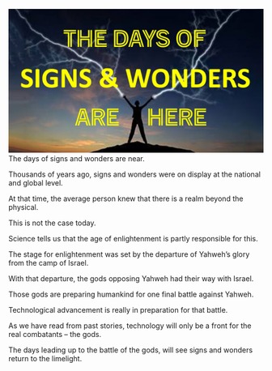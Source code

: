 ![Video cover image](./cover.jpg "cover photo")
The days of signs and wonders are near.

Thousands of years ago, signs and wonders were on display at the national and global level.

At that time, the average person knew that there is a realm beyond the physical.

This is not the case today.

Science tells us that the age of enlightenment is partly responsible for this.

The stage for enlightenment was set by the departure of Yahweh’s glory from the camp of Israel.

With that departure, the gods opposing Yahweh had their way with Israel.

Those gods are preparing humankind for one final battle against Yahweh.

Technological advancement is really in preparation for that battle.

As we have read from past stories, technology will only be a front for the real combatants – the gods.

The days leading up to the battle of the gods, will see signs and wonders return to the limelight.
